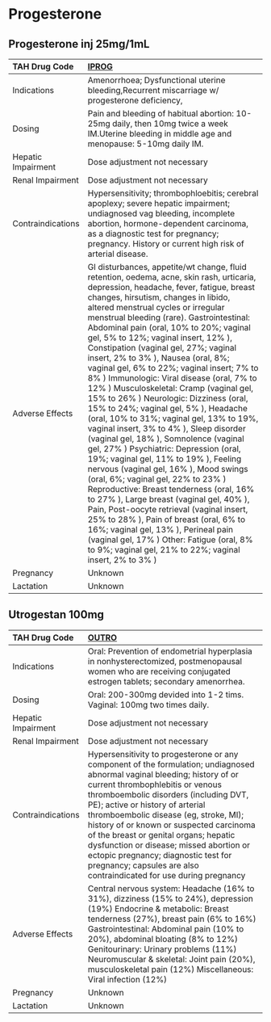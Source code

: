 # Progesterone

## Progesterone inj 25mg/1mL

| TAH Drug Code      | [IPROG](https://www.tahsda.org.tw/drugs/hissearch.php?drug_code=IPROG)                                                                                                                                                                                                                                                                                                                                                                                                                                                                                                                                                                                                                                                                                                                                                                                                                                                                                                                                                                                                                                                                                                                                                                                                               |
|:-------------------|:-------------------------------------------------------------------------------------------------------------------------------------------------------------------------------------------------------------------------------------------------------------------------------------------------------------------------------------------------------------------------------------------------------------------------------------------------------------------------------------------------------------------------------------------------------------------------------------------------------------------------------------------------------------------------------------------------------------------------------------------------------------------------------------------------------------------------------------------------------------------------------------------------------------------------------------------------------------------------------------------------------------------------------------------------------------------------------------------------------------------------------------------------------------------------------------------------------------------------------------------------------------------------------------|
| Indications        | Amenorrhoea; Dysfunctional uterine bleeding,Recurrent miscarriage w/ progesterone deficiency,                                                                                                                                                                                                                                                                                                                                                                                                                                                                                                                                                                                                                                                                                                                                                                                                                                                                                                                                                                                                                                                                                                                                                                                        |
| Dosing             | Pain and bleeding of habitual abortion: 10-25mg daily, then 10mg twice a week IM.Uterine bleeding in middle age and menopause: 5-10mg daily IM.                                                                                                                                                                                                                                                                                                                                                                                                                                                                                                                                                                                                                                                                                                                                                                                                                                                                                                                                                                                                                                                                                                                                      |
| Hepatic Impairment | Dose adjustment not necessary                                                                                                                                                                                                                                                                                                                                                                                                                                                                                                                                                                                                                                                                                                                                                                                                                                                                                                                                                                                                                                                                                                                                                                                                                                                        |
| Renal Impairment   | Dose adjustment not necessary                                                                                                                                                                                                                                                                                                                                                                                                                                                                                                                                                                                                                                                                                                                                                                                                                                                                                                                                                                                                                                                                                                                                                                                                                                                        |
| Contraindications  | Hypersensitivity; thrombophloebitis; cerebral apoplexy; severe hepatic impairment; undiagnosed vag bleeding, incomplete abortion, hormone-dependent carcinoma, as a diagnostic test for pregnancy; pregnancy. History or current high risk of arterial disease.                                                                                                                                                                                                                                                                                                                                                                                                                                                                                                                                                                                                                                                                                                                                                                                                                                                                                                                                                                                                                      |
| Adverse Effects    | GI disturbances, appetite/wt change, fluid retention, oedema, acne, skin rash, urticaria, depression, headache, fever, fatigue, breast changes, hirsutism, changes in libido, altered menstrual cycles or irregular menstrual bleeding (rare). Gastrointestinal: Abdominal pain (oral, 10% to 20%; vaginal gel, 5% to 12%; vaginal insert, 12% ), Constipation (vaginal gel, 27%; vaginal insert, 2% to 3% ), Nausea (oral, 8%; vaginal gel, 6% to 22%; vaginal insert; 7% to 8% ) Immunologic: Viral disease (oral, 7% to 12% ) Musculoskeletal: Cramp (vaginal gel, 15% to 26% ) Neurologic: Dizziness (oral, 15% to 24%; vaginal gel, 5% ), Headache (oral, 10% to 31%; vaginal gel, 13% to 19%, vaginal insert, 3% to 4% ), Sleep disorder (vaginal gel, 18% ), Somnolence (vaginal gel, 27% ) Psychiatric: Depression (oral, 19%; vaginal gel, 11% to 19% ), Feeling nervous (vaginal gel, 16% ), Mood swings (oral, 6%; vaginal gel, 22% to 23% ) Reproductive: Breast tenderness (oral, 16% to 27% ), Large breast (vaginal gel, 40% ), Pain, Post-oocyte retrieval (vaginal insert, 25% to 28% ), Pain of breast (oral, 6% to 16%; vaginal gel, 13% ), Perineal pain (vaginal gel, 17% ) Other: Fatigue (oral, 8% to 9%; vaginal gel, 21% to 22%; vaginal insert, 2% to 3% ) |
| Pregnancy          | Unknown                                                                                                                                                                                                                                                                                                                                                                                                                                                                                                                                                                                                                                                                                                                                                                                                                                                                                                                                                                                                                                                                                                                                                                                                                                                                              |
| Lactation          | Unknown                                                                                                                                                                                                                                                                                                                                                                                                                                                                                                                                                                                                                                                                                                                                                                                                                                                                                                                                                                                                                                                                                                                                                                                                                                                                              |

## Utrogestan 100mg

| TAH Drug Code      | [OUTRO](https://www.tahsda.org.tw/drugs/hissearch.php?drug_code=OUTRO)                                                                                                                                                                                                                                                                                                                                                                                                                                                         |
|:-------------------|:-------------------------------------------------------------------------------------------------------------------------------------------------------------------------------------------------------------------------------------------------------------------------------------------------------------------------------------------------------------------------------------------------------------------------------------------------------------------------------------------------------------------------------|
| Indications        | Oral: Prevention of endometrial hyperplasia in nonhysterectomized, postmenopausal women who are receiving conjugated estrogen tablets; secondary amenorrhea.                                                                                                                                                                                                                                                                                                                                                                   |
| Dosing             | Oral: 200-300mg devided into 1-2 tims. Vaginal: 100mg two times daily.                                                                                                                                                                                                                                                                                                                                                                                                                                                         |
| Hepatic Impairment | Dose adjustment not necessary                                                                                                                                                                                                                                                                                                                                                                                                                                                                                                  |
| Renal Impairment   | Dose adjustment not necessary                                                                                                                                                                                                                                                                                                                                                                                                                                                                                                  |
| Contraindications  | Hypersensitivity to progesterone or any component of the formulation; undiagnosed abnormal vaginal bleeding; history of or current thrombophlebitis or venous thromboembolic disorders (including DVT, PE); active or history of arterial thromboembolic disease (eg, stroke, MI); history of or known or suspected carcinoma of the breast or genital organs; hepatic dysfunction or disease; missed abortion or ectopic pregnancy; diagnostic test for pregnancy; capsules are also contraindicated for use during pregnancy |
| Adverse Effects    | Central nervous system: Headache (16% to 31%), dizziness (15% to 24%), depression (19%) Endocrine & metabolic: Breast tenderness (27%), breast pain (6% to 16%) Gastrointestinal: Abdominal pain (10% to 20%), abdominal bloating (8% to 12%) Genitourinary: Urinary problems (11%) Neuromuscular & skeletal: Joint pain (20%), musculoskeletal pain (12%) Miscellaneous: Viral infection (12%)                                                                                                                                |
| Pregnancy          | Unknown                                                                                                                                                                                                                                                                                                                                                                                                                                                                                                                        |
| Lactation          | Unknown                                                                                                                                                                                                                                                                                                                                                                                                                                                                                                                        |

